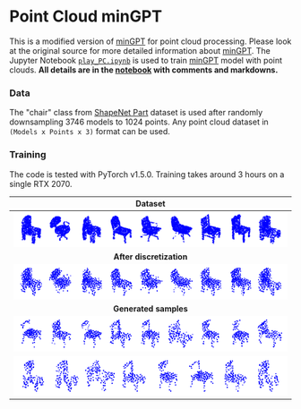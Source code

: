 # Point Cloud minGPT
This is a modified version of [minGPT](https://github.com/karpathy/minGPT) for point cloud processing. Please look at the original source for more detailed information about [minGPT](https://github.com/karpathy/minGPT). The Jupyter Notebook [`play_PC.ipynb`](play_PC.ipynb) is used to train [minGPT](https://github.com/karpathy/minGPT) model with point clouds. **All details are in the [notebook](play_PC.ipynb) with comments and markdowns.**

### Data
The "chair" class from [ShapeNet Part](http://web.stanford.edu/~ericyi/project_page/part_annotation/index.html) dataset is used after randomly downsampling 3746 models to 1024 points. Any point cloud dataset in `(Models x Points x 3)` format can be used.

### Training
The code is tested with PyTorch v1.5.0. Training takes around 3 hours on a single RTX 2070.

| **Dataset** |
|     :---:      |
|<img src = 'images/test.png'>| 
| **After discretization** |
|<img src = 'images/input.png'>| 
| **Generated samples** |
|<img src = 'images/sample1.png'>| 
|<img src = 'images/sample2.png'>| 
